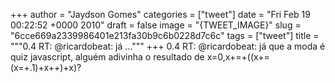 
+++
author = "Jaydson Gomes"
categories = ["tweet"]
date = "Fri Feb 19 00:22:52 +0000 2010"
draft = false
image = "{TWEET_IMAGE}"
slug = "6cce669a2339986401e213fa30b9c6b0228d7c6c"
tags = ["tweet"]
title = """0.4 RT: @ricardobeat: já ..."""
+++
0.4 RT: @ricardobeat: já que a moda é quiz javascript, alguém adivinha o resultado de x=0,x+=+((x+=(x=+.1)+x++)+x)?
